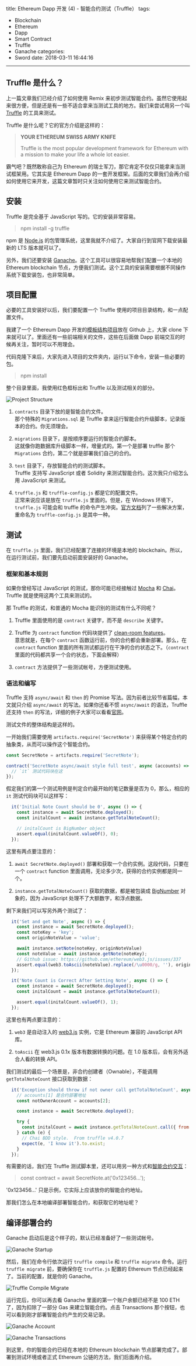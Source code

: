 title: Ethereum Dapp 开发 (4) - 智能合约测试（Truffle）
tags:
  - Blockchain
  - Ethereum
  - Dapp
  - Smart Contract
  - Truffle
  - Ganache
categories:
  - Sword
date: 2018-03-11 16:44:16
---


## Truffle 是什么？

[Truffle]: http://truffleframework.com/

上一篇文章我们已经介绍了如何使用 Remix 来初步测试智能合约。虽然它使用起来很方便，但是还是有一些不适合拿来当测试工具的地方。我们来尝试用另一个叫 [Truffle][] 的工具来测试。  

Truffle 是什么呢？它的官方介绍是这样的：  

>**YOUR ETHEREUM SWISS ARMY KNIFE**
>
>Truffle is the most popular development framework for Ethereum with a mission to make your life a whole lot easier.

霸气吧？既然敢称自己为 Ethereum 的瑞士军刀，那它肯定不仅仅只能拿来当测试框架用。它其实是 Ethereum Dapp 的一套开发框架。后面的文章我们会再介绍如何使用它来开发，这篇文章暂时只关注如何使用它来测试智能合约。  

## 安装

Truffle 是完全基于 JavaScript 写的。它的安装非常容易。  

>npm install -g truffle

[Node.js]: https://nodejs.org/en/

npm 是 [Node.js][] 的包管理系统，这里我就不介绍了。大家自行到官网下载安装最新的 LTS 版本就可以了。  

[Ganache]: http://truffleframework.com/ganache/

另外，我们还要安装 [Ganache][]。这个工具可以很容易地帮我们配置一个本地的 Ethereum blockchain 节点，方便我们测试。这个工具的安装需要根据不同操作系统下载安装包，也非常简单。  


## 项目配置

必要的工具安装好以后，我们要配置一个 Truffle 使用的项目目录结构，和一点配置文件。  

[模板结构项目]: https://github.com/kenspirit/eth-dapp-base.git  

我建了一个 Ethereum Dapp 开发的[模板结构项目][]放在 Github 上，大家 clone 下来就可以了。里面还有一些前端相关的文件，这些在后面做 Dapp 前端交互的时候再关注，暂时可以不用理会。  

代码克隆下来后，大家先进入项目的文件夹内，运行以下命令，安装一些必要的包。  

>npm install

整个目录里面，我使用红色框标出和 Truffle 以及测试相关的部分。  

![Project Structure](http://thinkingincrowd.u.qiniudn.com/eth-dapp-base-project-structure.png)  

1. `contracts` 目录下放的是智能合约文件。  
  那个特殊的 `Migrations.sql` 是 Truffle 拿来运行智能合约升级脚本，记录版本的合约。你无须理会。  

2. `migrations` 目录下，是按顺序要运行的智能合约脚本。  
  这就像你跑数据库升级脚本一样，增量式的。第一个是部署 truffle 那个 `Migrations` 合约，第二个就是部署我们自己的合约。  

3. `test` 目录下，存放智能合约的测试脚本。  
  Truffle 支持写 JavaScript 或者 Solidity 来测试智能合约。这次我只介绍怎么用 JavaScript 来测试。  

[官方文档]: http://truffleframework.com/docs/advanced/configuration

4. `truffle.js` 和 `truffle-config.js` 都是它的配置文件。  
  正常来说应该是放在 `truffle.js` 里面的。但是，在 Windows 环境下，`truffle.js` 可能会和 truffle 的命令产生冲突。[官方文档][]列了一些解决方案，重命名为 `truffle-config.js` 是其中一种。  


## 测试

在 `truffle.js` 里面，我们已经配置了连接的环境是本地的 blockchain。所以，在运行测试前，我们要先启动前面安装好的 Ganache。  

### 框架和基本规则

[Mocha]: https://mochajs.org/  
[Chai]: http://chaijs.com/  

如果你曾经写过 JavaScript 的测试，那你可能已经接触过 [Mocha][] 和 [Chai][]。Truffle 就是使用这两个工具来测试的。  

那 Truffle 的测试，和普通的 Mocha 能识别的测试有什么不同呢？  

[clean-room features]: http://truffleframework.com/docs/getting_started/testing#clean-room-environment  

1. Truffle 里面使用的是 `contract` 关键字，而不是 `describe` 关键字。  

2. Truffle 为 `contract` function 代码块提供了 [clean-room features][]。  
  意思就是，在每个 `contract` 函数运行前，你的合约都会重新部署。那么，在 `contract` function 里面的所有测试都运行在干净的合约状态之下。（`contract` 里面的代码都共享一个合约状态，下面会解释）

3. `contract` 方法提供了一些测试帐号，方便测试使用。  


### 语法和编写

[官网]: http://truffleframework.com/docs/getting_started/javascript-tests  

Truffle 支持 `async/await` 和 `then` 的 Promise 写法。因为前者比较节省篇幅，本文就只介绍 `async/await` 的写法。如果你还看不惯 `async/await` 的语法，Truffle 还支持 `then` 的写法，详细的例子大家可以看看[官网][]。  

测试文件的整体结构是这样的。  

一开始我们需要使用 `artifacts.require('SecretNote')` 来获得某个特定合约的抽象类，从而可以操作这个智能合约。  

```javascript
const SecretNote = artifacts.require('SecretNote');

contract('SecretNote async/await style full test', async (accounts) => {
  // `it` 测试代码块在这
});
```

假定我们的第一个测试用例是判定合约最开始的笔记数量是否为 0，那么，相应的 `it` 测试代码块可以这样写：  

```javascript
  it('Initial Note Count should be 0', async () => {
    const instance = await SecretNote.deployed();
    const initalCount = await instance.getTotalNoteCount();

    // initalCount is BigNumber object
    assert.equal(initalCount.valueOf(), 0);
  });
```

[BigNumber]: https://github.com/MikeMcl/bignumber.js

这里有两点要注意的：  

1. `await SecretNote.deployed()` 部署和获取一个合约实例。这段代码，只要在一个 `contract` function 里面调用，无论多少次，获得的合约实例都是同一个。  

2. `instance.getTotalNoteCount()` 获取的数据，都是被包装成 [BigNumber][] 对象的，因为 JavaScript 处理不了大额数字，和浮点数据。  

剩下来我们可以写另外两个测试了：  

```javascript
  it('Set and get Note', async () => {
    const instance = await SecretNote.deployed();
    const noteKey = 'key';
    const originNoteValue = 'value';

    await instance.setNote(noteKey, originNoteValue)
    const noteValue = await instance.getNote(noteKey);
    // Github issue: https://github.com/ethereum/web3.js/issues/337
    assert.equal(web3.toAscii(noteValue).replace(/\u0000/g, ''), originNoteValue);
  });

  it('Note Count is Correct After Setting Note', async () => {
    const instance = await SecretNote.deployed();
    const initalCount = await instance.getTotalNoteCount();

    assert.equal(initalCount.valueOf(), 1);
  });
```

这里也有两点要注意的：  

[web3.js]: https://github.com/ethereum/web3.js  

1. `web3` 是自动注入的 [web3.js][] 实例，它是 Ethereum 兼容的 JavaScript API 库。  

2. `toAscii` 在 web3.js 0.1x 版本有数据转换的问题。在 1.0 版本后，会有另外适合人看的转换 API。  

我们测试的最后一个场景是，非合约创建者（Ownable），不能调用 `getTotalNoteCount` 接口获取到数据：  

```javascript
  it('Exception should throw if not owner call getTotalNoteCount', async () => {
    // accounts[1] 是合约部署地址
    const notOwnerAccount = accounts[2];

    const instance = await SecretNote.deployed();

    try {
      const initalCount = await instance.getTotalNoteCount.call({ from: notOwnerAccount });
    } catch (e) {
      // Chai BDD style.  From truffle v4.0.7
      expect(e, 'I know it').to.exist;
    }
  });
```

[智能合约交互]: http://truffleframework.com/docs/getting_started/contracts  

有需要的话，我们在 Truffle 测试脚本里，还可以用另一种方式和[智能合约交互][]：  

>const contract = await SecretNote.at('0x123456...');

'0x123456...' 只是示例，它实际上应该放你的智能合约地址。  

那我们怎么在本地编译部署智能合约，和获取它的地址呢？  


## 编译部署合约

Ganache 启动后是这个样子的，默认已经准备好了一些测试帐号。  

![Ganache Startup](http://thinkingincrowd.u.qiniudn.com/ganache-startup.png)  

然后，我们在命令行依次运行 `truffle compile` 和 `truffle migrate` 命令。运行 `truffle migrate` 前，要确保你在 `truffle.js` 配置的 Ethereum 节点已经起来了。当前的配置，就是你的 Ganache。  

![Truffle Compile Migrate](http://thinkingincrowd.u.qiniudn.com/truffle-compile-migrate.png)  

运行完后，你可以再去看 Ganache 里面的第一个账户余额已经不是 100 ETH 了，因为扣除了一部分 Gas 来建立智能合约。点击 Transactions 那个按钮，也可以看到刚才部署智能合约产生的交易记录。  

![Ganache Account](http://thinkingincrowd.u.qiniudn.com/ganache-account.png)  

![Ganache Transactions](http://thinkingincrowd.u.qiniudn.com/ganache-trx.png)  

到这里，你的智能合约已经在本地的 Ethereum blockchain 节点部署完成了。部署到测试环境或者正式 Ethereum 公链的方法，我们后面再介绍。  

